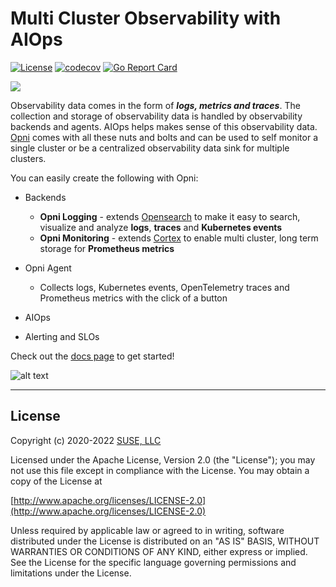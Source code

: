# Multi Cluster Observability with AIOps 
[![License](https://img.shields.io/badge/License-Apache_2.0-blue.svg)](https://opensource.org/licenses/Apache-2.0)
[![codecov](https://codecov.io/gh/rancher/opni/branch/main/graph/badge.svg?token=9TYXGQ54FM)](https://codecov.io/gh/rancher/opni)
[![Go Report Card](https://goreportcard.com/badge/github.com/rancher/opni-monitoring)](https://goreportcard.com/report/github.com/rancher/opni-monitoring)

[![](https://get.pulumi.com/new/button.svg)](https://app.pulumi.com/new?template=https://github.com/rancher/opni)

Observability data comes in the form of ***logs, metrics and traces***.
The collection and storage of observability data is handled by observability backends and agents.
AIOps helps makes sense of this observability data.
[Opni](https://opni.io/) comes with all these nuts and bolts and can be used to self monitor a single cluster or be a centralized observability data sink for multiple clusters.

You can easily create the following with Opni:
* Backends
  - **Opni Logging** - extends [Opensearch](https://opensearch.org) to make it easy to search, visualize and analyze **logs**, **traces** and **Kubernetes events**
  - **Opni Monitoring** - extends [Cortex](https://cortexmetrics.io) to enable multi cluster, long term storage for **Prometheus metrics**

* Opni Agent
  - Collects logs, Kubernetes events, OpenTelemetry traces and Prometheus metrics with the click of a button
* AIOps
* Alerting and SLOs

Check out the [docs page](https://opni.io/) to get started!

![alt text](https://opni-public.s3.us-east-2.amazonaws.com/v06_high_level_arch.png)

----


## License

Copyright (c) 2020-2022 [SUSE, LLC](http://suse.com)



Licensed under the Apache License, Version 2.0 (the "License");
you may not use this file except in compliance with the License.
You may obtain a copy of the License at

[http://www.apache.org/licenses/LICENSE-2.0](http://www.apache.org/licenses/LICENSE-2.0)

Unless required by applicable law or agreed to in writing, software
distributed under the License is distributed on an "AS IS" BASIS,
WITHOUT WARRANTIES OR CONDITIONS OF ANY KIND, either express or implied.
See the License for the specific language governing permissions and
limitations under the License.
